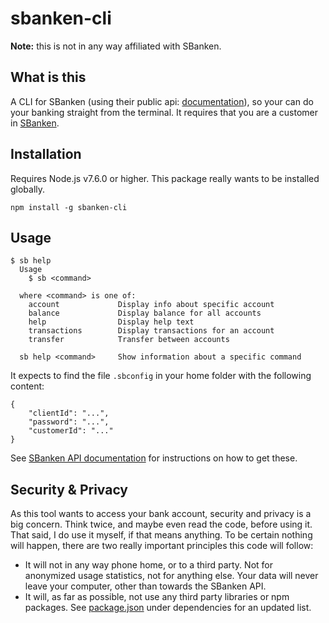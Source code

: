 # sbanken-cli

**Note:** this is not in any way affiliated with SBanken.

## What is this

A CLI for SBanken (using their public api:
[documentation](https://sbanken.no/bruke/utviklerportalen/)), so your can do
your banking straight from the terminal. It requires that you are a customer in
[SBanken](https://sbanken.no).

## Installation

Requires Node.js v7.6.0 or higher. This package really wants to be installed
globally.

`npm install -g sbanken-cli`

## Usage

```
$ sb help
  Usage
    $ sb <command>

  where <command> is one of:
    account             Display info about specific account
    balance             Display balance for all accounts
    help                Display help text
    transactions        Display transactions for an account
    transfer            Transfer between accounts

  sb help <command>     Show information about a specific command
```

It expects to find the file `.sbconfig` in your home folder with the following
content:

```
{
    "clientId": "...",
    "password": "...",
    "customerId": "..."
}
```

See [SBanken API documentation](https://sbanken.no/bruke/utviklerportalen/) for
instructions on how to get these.

## Security & Privacy

As this tool wants to access your bank account, security and privacy is a big
concern. Think twice, and maybe even read the code, before using it. That said,
I do use it myself, if that means anything. To be certain nothing will happen,
there are two really important principles this code will follow:

- It will not in any way phone home, or to a third party. Not for anonymized
  usage statistics, not for anything else. Your data will never leave your
  computer, other than towards the SBanken API.
- It will, as far as possible, not use any third party libraries or npm
  packages. See [package.json](package.json) under dependencies for an updated
  list.

